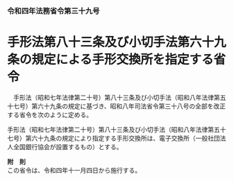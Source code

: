 ### 令和四年法務省令第三十九号  
# 手形法第八十三条及び小切手法第六十九条の規定による手形交換所を指定する省令  
　手形法（昭和七年法律第二十号）第八十三条及び小切手法（昭和八年法律第五十七号）第六十九条の規定に基づき、昭和八年司法省令第三十八号の全部を改正する省令を次のように定める。  
  
手形法（昭和七年法律第二十号）第八十三条及び小切手法（昭和八年法律第五十七号）第六十九条の規定により指定する手形交換所は、電子交換所（一般社団法人全国銀行協会が設置するもの）とする。  
  
**附　則**  
この省令は、令和四年十一月四日から施行する。  
  

